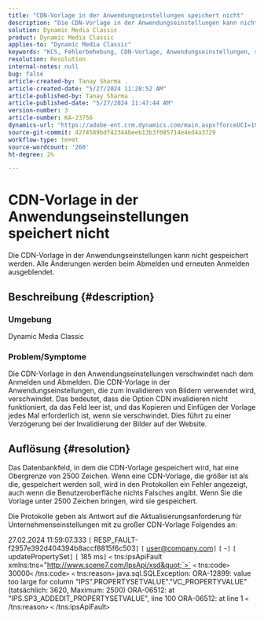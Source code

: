 ```yaml
---
title: "CDN-Vorlage in der Anwendungseinstellungen speichert nicht"
description: "Die CDN-Vorlage in der Anwendungseinstellungen kann nicht gespeichert werden. Alle Änderungen werden beim Abmelden und erneuten Anmelden ausgeblendet."
solution: Dynamic Media Classic
product: Dynamic Media Classic
applies-to: "Dynamic Media Classic"
keywords: "KCS, Fehlerbehebung, CDN-Vorlage, Anwendungseinstellungen, speichert nicht, Adobe Dynamic Media Classic"
resolution: Resolution
internal-notes: null
bug: false
article-created-by: Tanay Sharma .
article-created-date: "5/27/2024 11:28:52 AM"
article-published-by: Tanay Sharma .
article-published-date: "5/27/2024 11:47:44 AM"
version-number: 3
article-number: KA-23756
dynamics-url: "https://adobe-ent.crm.dynamics.com/main.aspx?forceUCI=1&pagetype=entityrecord&etn=knowledgearticle&id=a3972c4b-1c1c-ef11-840b-6045bd006b25"
source-git-commit: 4274589bdf42344beeb13b3f085714e4ed4a3729
workflow-type: tm+mt
source-wordcount: '260'
ht-degree: 2%

---
```


# CDN-Vorlage in der Anwendungseinstellungen speichert nicht


Die CDN-Vorlage in der Anwendungseinstellungen kann nicht gespeichert werden. Alle Änderungen werden beim Abmelden und erneuten Anmelden ausgeblendet.

## Beschreibung {#description}


### Umgebung

Dynamic Media Classic

### Problem/Symptome

Die CDN-Vorlage in den Anwendungseinstellungen verschwindet nach dem Anmelden und Abmelden. Die CDN-Vorlage in der Anwendungseinstellungen, die zum Invalidieren von Bildern verwendet wird, verschwindet. Das bedeutet, dass die Option CDN invalidieren nicht funktioniert, da das Feld leer ist, und das Kopieren und Einfügen der Vorlage jedes Mal erforderlich ist, wenn sie verschwindet. Dies führt zu einer Verzögerung bei der Invalidierung der Bilder auf der Website.


## Auflösung {#resolution}


Das Datenbankfeld, in dem die CDN-Vorlage gespeichert wird, hat eine Obergrenze von 2500 Zeichen. Wenn eine CDN-Vorlage, die größer ist als die, gespeichert werden soll, wird in den Protokollen ein Fehler angezeigt, auch wenn die Benutzeroberfläche nichts Falsches angibt. Wenn Sie die Vorlage unter 2500 Zeichen bringen, wird sie gespeichert.



Die Protokolle geben als Antwort auf die Aktualisierungsanforderung für Unternehmenseinstellungen mit zu großer CDN-Vorlage Folgendes an:

27.02.2024 11:59:07.333 `[` RESP_FAULT-f2957e392d404394b8accf8815f6c503`]`
`[` user@company.com`]`  `[` -`]`  `[` updatePropertySet`]`  `[` 185 ms`]`
`<` tns:ipsApiFault xmlns:tns=&quot;http://www.scene7.com/IpsApi/xsd&quot;`>` `<` tns:code`>` 30000`<` /tns:code`>` `<` tns:reason`>` java.sql.SQLException: ORA-12899: value too large for column &quot;IPS&quot;.PROPERTYSETVALUE&quot;.&quot;VC_PROPERTYVALUE&quot; (tatsächlich: 3620, Maximum: 2500) ORA-06512: at &quot;IPS.SP3_ADDEDIT_PROPERTYSETVALUE&quot;, line 100 ORA-06512: at line 1
`<` /tns:reason`>` `<` /tns:ipsApiFault`>`
